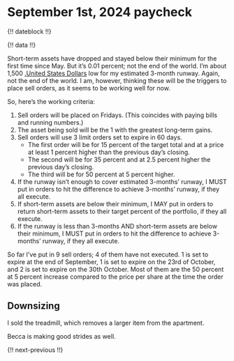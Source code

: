 # September 1st, 2024 paycheck

{!! dateblock !!}

{!! data !!}

Short-term assets have dropped and stayed below their minimum for the first time since May. But it’s 0.01 percent; not the end of the world. I’m about 1,500 [.United States Dollars](USD) low for my estimated 3-month runway. Again, not the end of the world. I am, however, thinking these will be the triggers to place sell orders, as it seems to be working well for now.

So, here’s the working criteria:

1. Sell orders will be placed on Fridays. (This coincides with paying bills and running numbers.)
2. The asset being sold will be the 1 with the greatest long-term gains.
3. Sell orders will use 3 limit orders set to expire in 60 days.
    - The first order will be for 15 percent of the target total and at a price at least 1 percent higher than the previous day’s closing. 
    - The second will be for 35 percent and at 2.5 percent higher the previous day’s closing.
    - The third will be for 50 percent at 5 percent higher.
4. If the runway isn’t enough to cover estimated 3-months’ runway, I MUST put in orders to hit the difference to achieve 3-months’ runway, if they all execute.
5. If short-term assets are below their minimum, I MAY put in orders to return short-term assets to their target percent of the portfolio, if they all execute.
6. If the runway is less than 3-months AND short-term assets are below their minimum, I MUST put in orders to hit the difference to achieve 3-months’ runway, if they all execute.

So far I’ve put in 9 sell orders; 4 of them have not executed. 1 is set to expire at the end of September, 1 is set to expire on the 23rd of October, and 2 is set to expire on the 30th October. Most of them are the 50 percent at 5 percent increase compared to the price per share at the time the order was placed.

## Downsizing

I sold the treadmill, which removes a larger item from the apartment.

Becca is making good strides as well.

{!! next-previous !!}